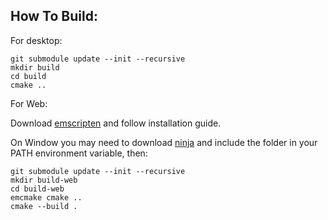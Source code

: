 ## How To Build:
For desktop:
```
git submodule update --init --recursive
mkdir build
cd build
cmake ..
```
For Web:


Download [emscripten](https://emscripten.org/) and follow installation guide.


On Window you may need to download [ninja](https://ninja-build.org/) and include the folder in your PATH environment variable, then:


```
git submodule update --init --recursive
mkdir build-web
cd build-web
emcmake cmake ..
cmake --build .
```
